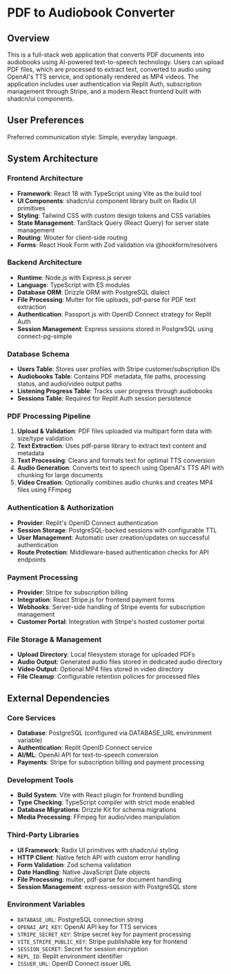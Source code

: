 # PDF to Audiobook Converter

## Overview

This is a full-stack web application that converts PDF documents into audiobooks using AI-powered text-to-speech technology. Users can upload PDF files, which are processed to extract text, converted to audio using OpenAI's TTS service, and optionally rendered as MP4 videos. The application includes user authentication via Replit Auth, subscription management through Stripe, and a modern React frontend built with shadcn/ui components.

## User Preferences

Preferred communication style: Simple, everyday language.

## System Architecture

### Frontend Architecture
- **Framework**: React 18 with TypeScript using Vite as the build tool
- **UI Components**: shadcn/ui component library built on Radix UI primitives
- **Styling**: Tailwind CSS with custom design tokens and CSS variables
- **State Management**: TanStack Query (React Query) for server state management
- **Routing**: Wouter for client-side routing
- **Forms**: React Hook Form with Zod validation via @hookform/resolvers

### Backend Architecture
- **Runtime**: Node.js with Express.js server
- **Language**: TypeScript with ES modules
- **Database ORM**: Drizzle ORM with PostgreSQL dialect
- **File Processing**: Multer for file uploads, pdf-parse for PDF text extraction
- **Authentication**: Passport.js with OpenID Connect strategy for Replit Auth
- **Session Management**: Express sessions stored in PostgreSQL using connect-pg-simple

### Database Schema
- **Users Table**: Stores user profiles with Stripe customer/subscription IDs
- **Audiobooks Table**: Contains PDF metadata, file paths, processing status, and audio/video output paths
- **Listening Progress Table**: Tracks user progress through audiobooks
- **Sessions Table**: Required for Replit Auth session persistence

### PDF Processing Pipeline
1. **Upload & Validation**: PDF files uploaded via multipart form data with size/type validation
2. **Text Extraction**: Uses pdf-parse library to extract text content and metadata
3. **Text Processing**: Cleans and formats text for optimal TTS conversion
4. **Audio Generation**: Converts text to speech using OpenAI's TTS API with chunking for large documents
5. **Video Creation**: Optionally combines audio chunks and creates MP4 files using FFmpeg

### Authentication & Authorization
- **Provider**: Replit's OpenID Connect authentication
- **Session Storage**: PostgreSQL-backed sessions with configurable TTL
- **User Management**: Automatic user creation/updates on successful authentication
- **Route Protection**: Middleware-based authentication checks for API endpoints

### Payment Processing
- **Provider**: Stripe for subscription billing
- **Integration**: React Stripe.js for frontend payment forms
- **Webhooks**: Server-side handling of Stripe events for subscription management
- **Customer Portal**: Integration with Stripe's hosted customer portal

### File Storage & Management
- **Upload Directory**: Local filesystem storage for uploaded PDFs
- **Audio Output**: Generated audio files stored in dedicated audio directory  
- **Video Output**: Optional MP4 files stored in video directory
- **File Cleanup**: Configurable retention policies for processed files

## External Dependencies

### Core Services
- **Database**: PostgreSQL (configured via DATABASE_URL environment variable)
- **Authentication**: Replit OpenID Connect service
- **AI/ML**: OpenAI API for text-to-speech conversion
- **Payments**: Stripe for subscription billing and payment processing

### Development Tools
- **Build System**: Vite with React plugin for frontend bundling
- **Type Checking**: TypeScript compiler with strict mode enabled
- **Database Migrations**: Drizzle Kit for schema migrations
- **Media Processing**: FFmpeg for audio/video manipulation

### Third-Party Libraries
- **UI Framework**: Radix UI primitives with shadcn/ui styling
- **HTTP Client**: Native fetch API with custom error handling
- **Form Validation**: Zod schema validation
- **Date Handling**: Native JavaScript Date objects
- **File Processing**: multer, pdf-parse for document handling
- **Session Management**: express-session with PostgreSQL store

### Environment Variables
- `DATABASE_URL`: PostgreSQL connection string
- `OPENAI_API_KEY`: OpenAI API key for TTS services
- `STRIPE_SECRET_KEY`: Stripe secret key for payment processing
- `VITE_STRIPE_PUBLIC_KEY`: Stripe publishable key for frontend
- `SESSION_SECRET`: Secret for session encryption
- `REPL_ID`: Replit environment identifier
- `ISSUER_URL`: OpenID Connect issuer URL